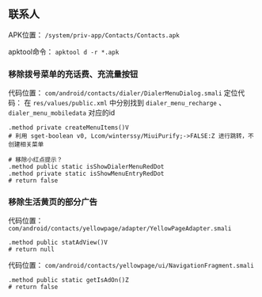 ## 联系人
APK位置： `/system/priv-app/Contacts/Contacts.apk`

apktool命令： `apktool d -r *.apk`

### 移除拨号菜单的充话费、充流量按钮
代码位置： `com/android/contacts/dialer/DialerMenuDialog.smali`
定位代码： 在 `res/values/public.xml` 中分别找到 `dialer_menu_recharge` 、`dialer_menu_mobiledata` 对应的id
```
.method private createMenuItems()V
# 利用 sget-boolean v0, Lcom/winterssy/MiuiPurify;->FALSE:Z 进行跳转，不创建相关菜单

# 移除小红点提示？
.method public static isShowDialerMenuRedDot
.method private static isShowMenuEntryRedDot
# return false
```

### 移除生活黄页的部分广告
代码位置： `com/android/contacts/yellowpage/adapter/YellowPageAdapter.smali`
```
.method public statAdView()V
# return null
```
代码位置： `com/android/contacts/yellowpage/ui/NavigationFragment.smali`
```
.method public static getIsAdOn()Z
# return false
```
